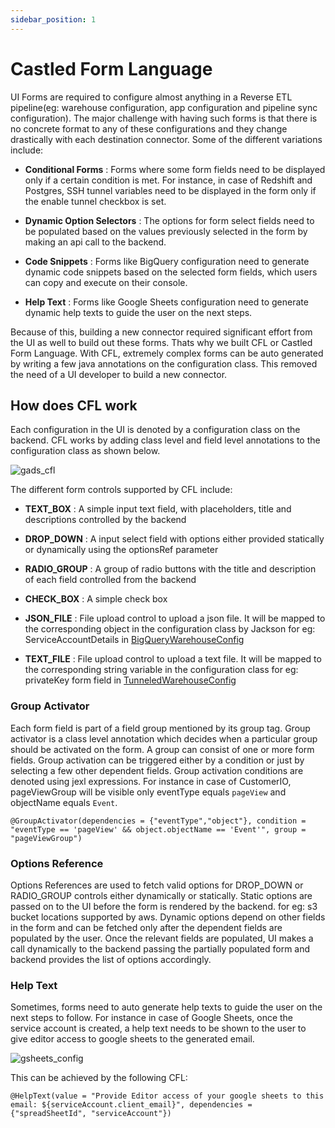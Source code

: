 ```yaml
---
sidebar_position: 1
---
```


# Castled Form Language

UI Forms are required to configure almost anything in a Reverse ETL pipeline(eg: warehouse configuration, app configuration and pipeline sync configuration). The major challenge with having such forms is that there is no concrete format to any of these configurations and they change drastically with each destination connector. Some of the different variations include:

* **Conditional Forms** : Forms where some form fields need to be displayed only if a certain condition is met. For instance, in case of Redshift and Postgres, SSH tunnel variables need to be displayed in the form only if the enable tunnel checkbox is set.

* **Dynamic Option Selectors** : The options for form select fields need to be populated based on the values previously selected in the form by making an api call to the backend.

* **Code Snippets** : Forms like BigQuery configuration need to generate dynamic code snippets based on the selected form fields, which users can copy and execute on their console.

* **Help Text** : Forms like Google Sheets configuration need to generate dynamic help texts to guide the user on the next steps.

Because of this, building a new connector required significant effort from the UI as well to build out these forms. Thats why we built CFL or Castled Form Language. With CFL, extremely complex forms can be auto generated by writing a few java annotations on the configuration class. This removed the need of a UI developer to build a new connector.

## How does CFL work

Each configuration in the UI is denoted by a configuration class on the backend. CFL works by adding class level and field level annotations to the configuration class as shown below.

![gads_cfl](/img/screens/contributing/gads_cfl.png)


The different form controls supported by CFL include:

* **TEXT_BOX** : A simple input text field, with placeholders, title and descriptions controlled by the backend

* **DROP_DOWN** : A input select field with options either provided statically or dynamically using the optionsRef parameter

* **RADIO_GROUP** : A group of radio buttons with the title and description of each field controlled from the backend

* **CHECK_BOX** : A simple check box

* **JSON_FILE** : File upload control to upload a json file. It will be mapped to the corresponding object in the configuration class by Jackson for eg: ServiceAccountDetails in [BigQueryWarehouseConfig](https://github.com/castledio/castled/blob/main/connectors/src/main/java/io/castled/warehouses/connectors/bigquery/BigQueryWarehouseConfig.java)

* **TEXT_FILE** : File upload control to upload a text file. It will be mapped to the corresponding string variable in the configuration class for eg: privateKey form field in [TunneledWarehouseConfig](https://github.com/castledio/castled/blob/main/connectors/src/main/java/io/castled/warehouses/TunneledWarehouseConfig.java)


### Group Activator

Each form field is part of a field group mentioned by its group tag. Group activator is a class level annotation which decides when a particular group should be activated on the form. A group can consist of one or more form fields. Group activation can be triggered either by a condition or just by selecting a few other dependent fields. Group activation conditions are denoted using jexl expressions. For instance in case of CustomerIO, pageViewGroup will be visible only eventType equals `pageView` and objectName equals `Event`.

```
@GroupActivator(dependencies = {"eventType","object"}, condition = "eventType == 'pageView' && object.objectName == 'Event'", group = "pageViewGroup")
```


### Options Reference

Options References are used to fetch valid options for DROP_DOWN or RADIO_GROUP controls either dynamically or statically. Static options are passed on to the UI before the form is rendered by the backend. for eg: s3 bucket locations supported by aws. Dynamic options depend on other fields in the form and can be fetched only after the dependent fields are populated by the user. Once the relevant fields are populated, UI makes a call dynamically to the backend passing the partially populated form and backend provides the list of options accordingly.

### Help Text

Sometimes, forms need to auto generate help texts to guide the user on the next steps to follow. For instance in case of Google Sheets, once the service account is created, a help text needs to be shown to the user to give editor access to google sheets to the generated email.

![gsheets_config](/img/screens/contributing/gsheets_config.png)

This can be achieved by the following CFL:

```
@HelpText(value = "Provide Editor access of your google sheets to this email: ${serviceAccount.client_email}", dependencies = {"spreadSheetId", "serviceAccount"})
```


